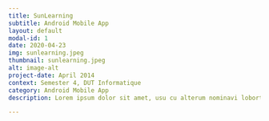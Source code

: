 ```yaml
---
title: SunLearning
subtitle: Android Mobile App
layout: default
modal-id: 1
date: 2020-04-23
img: sunlearning.jpeg
thumbnail: sunlearning.jpeg
alt: image-alt
project-date: April 2014
context: Semester 4, DUT Informatique
category: Android Mobile App
description: Lorem ipsum dolor sit amet, usu cu alterum nominavi lobortis. At duo novum diceret. Tantas apeirian vix et, usu sanctus postulant inciderint ut, populo diceret necessitatibus in vim. Cu eum dicam feugiat noluisse.

---
```

